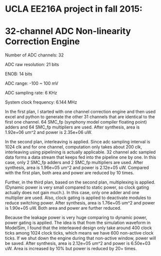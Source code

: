 # UCLA EE216A project in fall 2015:
# 32-channel ADC Non-linearity Correction Engine

Number of ADC channels: 32

ADC raw resolution: 21 bits

ENOB: 14 bits

ADC range: -100 ~ 100 mV

ADC sampling rate: 6 KHz

System clock frequency: 6.144 MHz


In the first plan, I started with one channel correction engine and then used excel and python to generate the other 31 channels that are identical to the first one channel. 64 SMC_fp (synphony model compiler floating point) adders and 64 SMC_fp multipliers are used. After synthesis, area is 1.92e+06 um^2 and power is 2.35e+06 uW.

In the second plan, interleaving is applied. Since adc sampling interval is 1024 clk and for one channel, computation only takes about 200 clk, interleaving using pipelining is actually applicable. 32 channel adc sampled data forms a data stream that keeps fed into the pipeline one by one. In this case, only 2 SMC_fp adders and 2 SMC_fp multipliers are used. After synthesis, area is 1.96e+05 um^2 and power is 2.12e+05 uW. Compared with the first plan, both area and power are reduced by 10 times.

Further, in the third plan, based on the second plan, multiplexing is applied. (Dynamic power is very small compared to static power, so clock gating actually does not gain much.). In this case, only one adder and one multiplier are used. Also, clock gating is applied to deactivate modules to reduce switching power. After synthesis, area is 1.76e+05 um^2 and power is 1.90e+05 uW. Both area and power are further reduced.

Because the leakage power is very huge comparing to dynamic power, power gating is applied. The idea is that from the simulation waveform in ModelSim, I found that the interleaved design only take around 400 clock ticks among 1024 clock ticks, which means we have 600 non-active clock ticks. If we shut down the engine during that non-active window, power will be saved. After synthesis, area is 2.12e+05 um^2 and power is 6.50e+03 uW. Area is increased by 10% but power is reduced by 20+ times.

